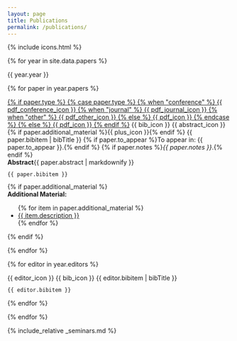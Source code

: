 ```yaml
---
layout: page
title: Publications
permalink: /publications/
---
```


{% include icons.html %}

<style>
  .paper-title {
    font-weight: 600 !important;
    color: #3c3c3c !important;
  }
  .icon {
    cursor: pointer;
  }
</style>
<div class="mt-5"></div>

{% for year in site.data.papers %}
<div class="pub-year">
<span>{{ year.year }}</span>

<script>
function toggle( entry, _class ){
  $( entry ).parent().find( _class ).toggleClass( "d-none" );
}
</script>

{% for paper in year.papers %}

<div class="py-1">
  <a href="{{ paper.page }}">{% if paper.type %}
  {% case paper.type %}
    {% when "conference" %}
      {{ pdf_conference_icon }}
    {% when "journal" %}
      {{ pdf_journal_icon }}
    {% when "other" %}
      {{ pdf_other_icon }}
    {% else %}
      {{ pdf_icon }}
    {% endcase %}
  {% else %}
    {{ pdf_icon }}
  {% endif %}</a>
  <span class="icon" onclick="toggle( this, '.bibitem' );">{{ bib_icon }}</span>
  <span class="icon" onclick="toggle( this, '.abstract' );">{{ abstract_icon }}</span>
  {% if paper.additional_material %}<span class="icon" onclick="toggle( this, '.additional_material' );">{{ plus_icon }}</span>{% endif %}
  {{ paper.bibitem | bibTitle }}
  {% if paper.to_appear %}To appear in: {{ paper.to_appear }}.{% endif %}
  {% if paper.notes %}<em>{{ paper.notes }}</em>.{% endif %}
  <div class="abstract d-none border p-2">
  <strong>Abstract</strong>{{ paper.abstract | markdownify }}
  </div>
  <div class="bibitem d-none border p-2">
  <code><pre class="pt-3">{{ paper.bibitem }}</pre></code>
  </div>
  {% if paper.additional_material %}
  <div class="additional_material d-none border">
    <strong>Additional Material:</strong>
    <ul>
      {% for item in paper.additional_material %}
        <li><a href="{{ item.url }}">{{ item.description }}</a></li>
      {% endfor %}
    </ul>
  </div>
  {% endif %}

</div>

{% endfor %}


{% for editor in year.editors %}

<div class="py-1">
  <span class="text-muted">{{ editor_icon }}</span>
  <span class="icon" onclick="toggle( this, '.bibitem' );">{{ bib_icon }}</span>
  {{ editor.bibitem | bibTitle }}
  <div class="bibitem d-none border p-2">
  <code><pre class="pt-3">{{ editor.bibitem }}</pre></code>
  </div>
</div>

{% endfor %}

</div>
{% endfor %}

{% include_relative _seminars.md %}